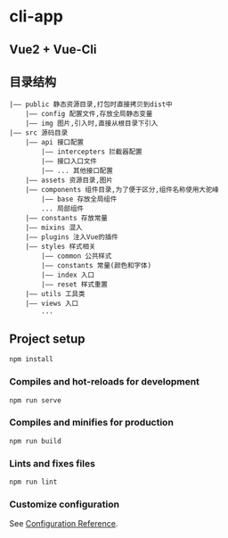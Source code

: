 <!--
 * @Author: zyxm5
 * @Date: 2021-03-01 10:57:10
 * @LastEditors: zyxm5
 * @LastEditTime: 2021-03-01 15:20:11
 * @Description: 
-->
# cli-app

## Vue2 + Vue-Cli

## 目录结构

```
|—— public 静态资源目录,打包时直接拷贝到dist中
    |—— config 配置文件,存放全局静态变量
    |—— img 图片,引入时,直接从根目录下引入
|—— src 源码目录
    |—— api 接口配置
        |—— intercepters 拦截器配置
        |—— 接口入口文件
        |—— ... 其他接口配置
    |—— assets 资源目录,图片
    |—— components 组件目录,为了便于区分,组件名称使用大驼峰
        |—— base 存放全局组件
        ... 局部组件
    |—— constants 存放常量
    |—— mixins 混入
    |—— plugins 注入Vue的插件
    |—— styles 样式相关
        |—— common 公共样式
        |—— constants 常量(颜色和字体)
        |—— index 入口
        |—— reset 样式重置
    |—— utils 工具类
    |—— views 入口
        ...
```

## Project setup
```
npm install
```


### Compiles and hot-reloads for development
```
npm run serve
```

### Compiles and minifies for production
```
npm run build
```

### Lints and fixes files
```
npm run lint
```

### Customize configuration
See [Configuration Reference](https://cli.vuejs.org/config/).
